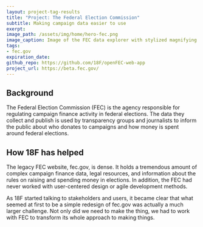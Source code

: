```yaml
---
layout: project-tag-results
title: "Project: The Federal Election Commission"
subtitle: Making campaign data easier to use
exerpt:
image_path: /assets/img/home/hero-fec.png
image_caption: Image of the FEC data explorer with stylized magnifying glass.
tags:
- fec.gov
expiration_date:
github_repo: https://github.com/18F/openFEC-web-app
project_url: https://beta.fec.gov/
---
```


## Background

The Federal Election Commission (FEC) is the agency responsible for regulating campaign finance activity in federal elections. The data they collect and publish is used by transparency groups and journalists to inform the public about who donates to campaigns and how money is spent around federal elections.

## How 18F has helped

The legacy FEC website, fec.gov, is dense. It holds a tremendous amount of complex campaign finance data, legal resources, and information about the rules on raising and spending money in elections. In addition, the FEC had never worked with user-centered design or agile development methods.

As 18F started talking to stakeholders and users, it became clear that what seemed at first to be a simple redesign of fec.gov was actually a much larger challenge. Not only did we need to make the thing, we had to work with FEC to transform its whole approach to making things.
